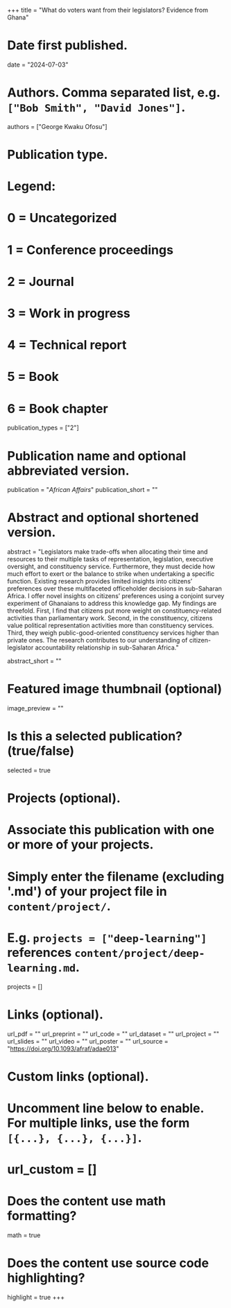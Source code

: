 +++
title = "What do voters want from their legislators? Evidence from Ghana"

# Date first published.
date = "2024-07-03"

# Authors. Comma separated list, e.g. `["Bob Smith", "David Jones"]`.
authors = ["George Kwaku Ofosu"]

# Publication type.
# Legend:
# 0 = Uncategorized
# 1 = Conference proceedings
# 2 = Journal
# 3 = Work in progress
# 4 = Technical report
# 5 = Book
# 6 = Book chapter
publication_types = ["2"]

# Publication name and optional abbreviated version.
publication = "*African Affairs*"
publication_short = ""

# Abstract and optional shortened version.
abstract = "Legislators make trade-offs when allocating their time and resources to their multiple tasks of representation, legislation, executive oversight, and constituency service. Furthermore, they must decide how much effort to exert or the balance to strike when undertaking a specific function. Existing research provides limited insights into citizens’ preferences over these multifaceted officeholder decisions in sub-Saharan Africa. I offer novel insights on citizens’ preferences using a conjoint survey experiment of Ghanaians to address this knowledge gap. My findings are threefold. First, I find that citizens put more weight on constituency-related activities than parliamentary work. Second, in the constituency, citizens value political representation activities more than constituency services. Third, they weigh public-good-oriented constituency services higher than private ones. The research contributes to our understanding of citizen-legislator accountability relationship in sub-Saharan Africa."

abstract_short = ""

# Featured image thumbnail (optional)
image_preview = ""

# Is this a selected publication? (true/false)
selected = true

# Projects (optional).
#   Associate this publication with one or more of your projects.
#   Simply enter the filename (excluding '.md') of your project file in `content/project/`.
#   E.g. `projects = ["deep-learning"]` references `content/project/deep-learning.md`.
projects = []

# Links (optional).
url_pdf = ""
url_preprint = ""
url_code = ""
url_dataset = ""
url_project = ""
url_slides = ""
url_video = ""
url_poster = ""
url_source = "https://doi.org/10.1093/afraf/adae013"

# Custom links (optional).
#   Uncomment line below to enable. For multiple links, use the form `[{...}, {...}, {...}]`.
# url_custom = []

# Does the content use math formatting?
math = true

# Does the content use source code highlighting?
highlight = true
+++
